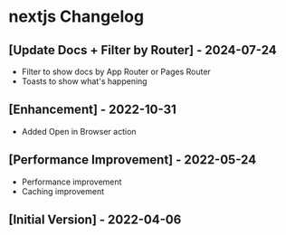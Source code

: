 # nextjs Changelog

## [Update Docs + Filter by Router] - 2024-07-24

- Filter to show docs by App Router or Pages Router
- Toasts to show what's happening

## [Enhancement] - 2022-10-31

- Added Open in Browser action

## [Performance Improvement] - 2022-05-24

- Performance improvement
- Caching improvement

## [Initial Version] - 2022-04-06
